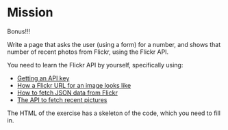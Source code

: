 # Mission

Bonus!!!

Write a page that asks the user (using a form) for a number,
and shows that number of recent photos from Flickr, using the Flickr API.

You need to learn the Flickr API by yourself, specifically using:

* [Getting an API key](https://www.flickr.com/services/api/keys/)
* [How a Flickr URL for an image looks like](https://www.flickr.com/services/api/misc.urls.html)
* [How to fetch JSON data from Flickr](https://www.flickr.com/services/api/request.rest.html)
* [The API to fetch recent pictures](https://www.flickr.com/services/api/flickr.photos.getRecent.html)

The HTML of the exercise has a skeleton of the code, which you need to fill in.

